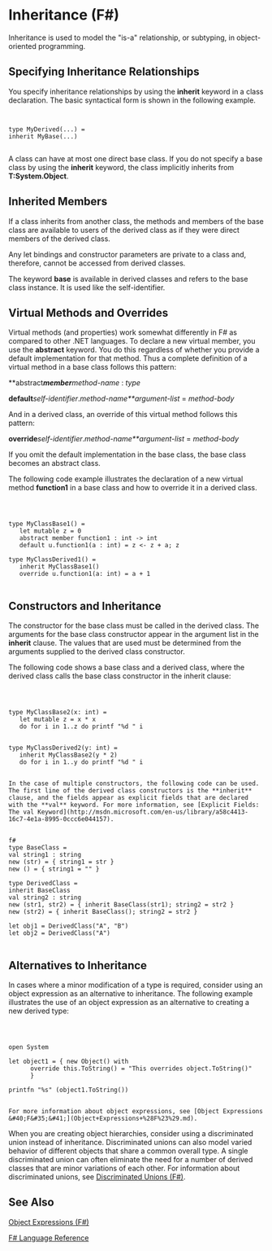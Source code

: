 # Inheritance (F#)

Inheritance is used to model the "is-a" relationship, or subtyping, in object-oriented programming.


## Specifying Inheritance Relationships
You specify inheritance relationships by using the **inherit** keyword in a class declaration. The basic syntactical form is shown in the following example.




```


type MyDerived(...) =
inherit MyBase(...)


```


A class can have at most one direct base class. If you do not specify a base class by using the **inherit** keyword, the class implicitly inherits from **T:System.Object**.


## Inherited Members
If a class inherits from another class, the methods and members of the base class are available to users of the derived class as if they were direct members of the derived class.

Any let bindings and constructor parameters are private to a class and, therefore, cannot be accessed from derived classes.

The keyword **base** is available in derived classes and refers to the base class instance. It is used like the self-identifier.


## Virtual Methods and Overrides
Virtual methods (and properties) work somewhat differently in F# as compared to other .NET languages. To declare a new virtual member, you use the **abstract** keyword. You do this regardless of whether you provide a default implementation for that method. Thus a complete definition of a virtual method in a base class follows this pattern:

**abstract****member***method-name* : *type*

**default***self-identifier*.*method-name**argument-list* = *method-body*

And in a derived class, an override of this virtual method follows this pattern:

**override***self-identifier*.*method-name**argument-list* = *method-body*

If you omit the default implementation in the base class, the base class becomes an abstract class.

The following code example illustrates the declaration of a new virtual method **function1** in a base class and how to override it in a derived class.



```



type MyClassBase1() =
   let mutable z = 0
   abstract member function1 : int -> int
   default u.function1(a : int) = z <- z + a; z

type MyClassDerived1() =
   inherit MyClassBase1()
   override u.function1(a: int) = a + 1


```



    
## Constructors and Inheritance
The constructor for the base class must be called in the derived class. The arguments for the base class constructor appear in the argument list in the **inherit** clause. The values that are used must be determined from the arguments supplied to the derived class constructor.

The following code shows a base class and a derived class, where the derived class calls the base class constructor in the inherit clause:



```



type MyClassBase2(x: int) =
   let mutable z = x * x
   do for i in 1..z do printf "%d " i
   

type MyClassDerived2(y: int) =
   inherit MyClassBase2(y * 2)
   do for i in 1..y do printf "%d " i


```



    In the case of multiple constructors, the following code can be used. The first line of the derived class constructors is the **inherit** clause, and the fields appear as explicit fields that are declared with the **val** keyword. For more information, see [Explicit Fields: The val Keyword](http://msdn.microsoft.com/en-us/library/a58c4413-16c7-4e1a-8995-0ccc6e044157).




```

f#
type BaseClass =
val string1 : string
new (str) = { string1 = str }
new () = { string1 = "" }

type DerivedClass =
inherit BaseClass
val string2 : string
new (str1, str2) = { inherit BaseClass(str1); string2 = str2 }
new (str2) = { inherit BaseClass(); string2 = str2 }

let obj1 = DerivedClass("A", "B")
let obj2 = DerivedClass("A")


```



## Alternatives to Inheritance
In cases where a minor modification of a type is required, consider using an object expression as an alternative to inheritance. The following example illustrates the use of an object expression as an alternative to creating a new derived type:



```



open System

let object1 = { new Object() with
      override this.ToString() = "This overrides object.ToString()"
      }

printfn "%s" (object1.ToString())


```



    For more information about object expressions, see [Object Expressions &#40;F&#35;&#41;](Object+Expressions+%28F%23%29.md).

When you are creating object hierarchies, consider using a discriminated union instead of inheritance. Discriminated unions can also model varied behavior of different objects that share a common overall type. A single discriminated union can often eliminate the need for a number of derived classes that are minor variations of each other. For information about discriminated unions, see [Discriminated Unions &#40;F&#35;&#41;](Discriminated+Unions+%28F%23%29.md).


## See Also
[Object Expressions &#40;F&#35;&#41;](Object+Expressions+%28F%23%29.md)

[F&#35; Language Reference](F%23+Language+Reference.md)

